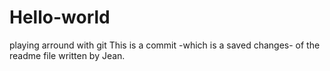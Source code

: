 # Hello-world
playing arround with git
This is a commit -which is a saved changes- of the readme file written by Jean.
